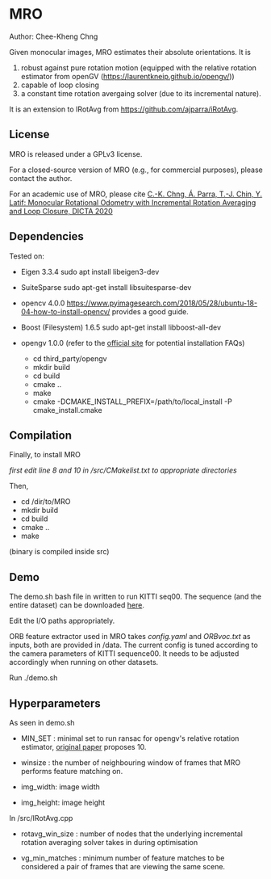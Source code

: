 # MRO

Author: Chee-Kheng Chng

Given monocular images, MRO estimates their absolute orientations. 
It is 
1) robust against pure rotation motion (equipped with the relative rotation estimator from openGV (https://laurentkneip.github.io/opengv/)) 
2) capable of loop closing
3) a constant time rotation avergaing solver (due to its incremental nature).

It is an extension to IRotAvg from https://github.com/ajparra/iRotAvg.

## License

MRO is released under a GPLv3 license. 

For a closed-source version of MRO (e.g., for commercial purposes), please contact the author.

For an academic use of MRO, please cite
[C.-K. Chng, Á. Parra, T.-J. Chin, Y. Latif: Monocular Rotational Odometry with Incremental Rotation Averaging and Loop Closure, DICTA 2020](https://arxiv.org/pdf/2010.01872.pdf)


## Dependencies
Tested on:
- Eigen 3.3.4
  sudo apt install libeigen3-dev

- SuiteSparse
  sudo apt-get install libsuitesparse-dev

- opencv 4.0.0
  https://www.pyimagesearch.com/2018/05/28/ubuntu-18-04-how-to-install-opencv/ provides a good guide.

- Boost (Filesystem) 1.6.5
  sudo apt-get install libboost-all-dev

- opengv 1.0.0 (refer to the [official site](https://laurentkneip.github.io/opengv/) for potential installation FAQs)
  - cd third_party/opengv
  - mkdir build
  - cd build
  - cmake ..
  - make 
  - cmake -DCMAKE_INSTALL_PREFIX=/path/to/local_install -P cmake_install.cmake 

## Compilation
Finally, to install MRO

*first edit line 8 and 10 in /src/CMakelist.txt to appropriate directories*

Then,

- cd /dir/to/MRO
- mkdir build
- cd build
- cmake ..
- make 

(binary is compiled inside src)

## Demo
The demo.sh bash file in written to run KITTI seq00. The sequence (and the entire dataset) can be downloaded [here](http://www.cvlibs.net/datasets/kitti/eval_odometry.php). 

Edit the I/O paths appropriately. 

ORB feature extractor used in MRO takes *config.yaml* and *ORBvoc.txt* as inputs, both are provided in /data. The current config is tuned according to the camera parameters of KITTI sequence00. It needs to be adjusted accordingly when running on other datasets.

Run ./demo.sh 

## Hyperparameters
As seen in demo.sh

- MIN_SET : minimal set to run ransac for opengv's relative rotation estimator, [original paper](https://www.cv-foundation.org/openaccess/content_iccv_2013/papers/Kneip_Direct_Optimization_of_2013_ICCV_paper.pdf) proposes 10.

- winsize : the number of neighbouring window of frames that MRO performs feature matching on.

- img_width: image width

- img_height: image height

In /src/IRotAvg.cpp
- rotavg_win_size : number of nodes that the underlying incremental rotation averaging solver takes in during optimisation

- vg_min_matches : minimum number of feature matches to be considered a pair of frames that are viewing the same scene.



